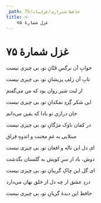 ```yaml
---
_path: حافظ-شیرازی/غزلیات/75
title: >-
    غزل شمارهٔ ۷۵
---
```

# غزل شمارهٔ ۷۵

<div class="b" id="bn1"><div class="m1"><p>خوابِ آن نرگسِ فَتّانِ تو، بی چیزی نیست</p></div>
<div class="m2"><p>تابِ آن زلفِ پریشانِ تو، بی چیزی نیست</p></div></div>
<div class="b" id="bn2"><div class="m1"><p>از لبت شیر روان بود که من می‌گفتم</p></div>
<div class="m2"><p>این شکر گِردِ نمکدانِ تو، بی چیزی نیست</p></div></div>
<div class="b" id="bn3"><div class="m1"><p>جان درازیِ تو بادا که یقین می‌دانم</p></div>
<div class="m2"><p>در کمان ناوَک مژگانِ تو، بی چیزی نیست</p></div></div>
<div class="b" id="bn4"><div class="m1"><p>مبتلایی به غمِ محنت و اندوهِ فراق</p></div>
<div class="m2"><p>ای دل این ناله و افغان تو، بی چیزی نیست</p></div></div>
<div class="b" id="bn5"><div class="m1"><p>دوش، باد از سرِ کویش به گلستان بگذشت</p></div>
<div class="m2"><p>ای گل این چاکِ گریبانِ تو، بی چیزی نیست</p></div></div>
<div class="b" id="bn6"><div class="m1"><p>دردِ عشق ار چه دل از خلق نهان می‌دارد</p></div>
<div class="m2"><p>حافظ این دیدهٔ گریانِ تو، بی چیزی نیست</p></div></div>

